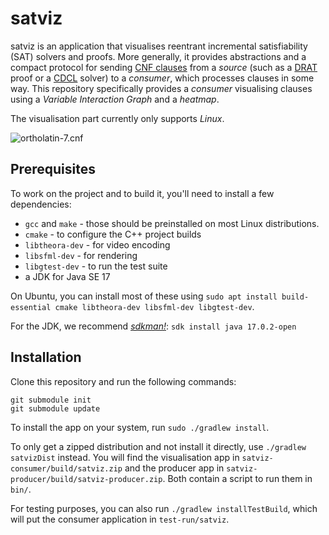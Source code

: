 # satviz

satviz is an application that visualises reentrant incremental satisfiability (SAT) solvers and proofs. More generally, it provides abstractions and a compact protocol for sending [CNF clauses](https://en.wikipedia.org/wiki/Conjunctive_normal_form) from a *source* (such as a [DRAT](https://github.com/marijnheule/drat-trim) proof or a [CDCL](https://en.wikipedia.org/wiki/Conflict-driven_clause_learning) solver) to a *consumer*, which processes clauses in some way. This repository specifically provides a *consumer* visualising clauses using a *Variable Interaction Graph* and a *heatmap*.

The visualisation part currently only supports *Linux*.

![ortholatin-7.cnf](img/ortholatin-7.gif)

## Prerequisites

To work on the project and to build it, you'll need to install a few dependencies:

- `gcc` and `make` - those should be preinstalled on most Linux distributions.
- `cmake` - to configure the C++ project builds
- `libtheora-dev` - for video encoding
- `libsfml-dev` - for rendering
- `libgtest-dev` - to run the test suite
- a JDK for Java SE 17

On Ubuntu, you can install most of these using `sudo apt install build-essential cmake libtheora-dev libsfml-dev libgtest-dev`.

For the JDK, we recommend [*sdkman!*](https://sdkman.io): `sdk install java 17.0.2-open`

## Installation
Clone this repository and run the following commands:
```
git submodule init
git submodule update
```

To install the app on your system, run `sudo ./gradlew install`. 

To only get a zipped distribution and not install it directly, use `./gradlew satvizDist` instead.
You will find the visualisation app in `satviz-consumer/build/satviz.zip` and the producer app in `satviz-producer/build/satviz-producer.zip`. Both contain a script to run them in `bin/`.

For testing purposes, you can also run `./gradlew installTestBuild`, which will put the consumer application in `test-run/satviz`.

